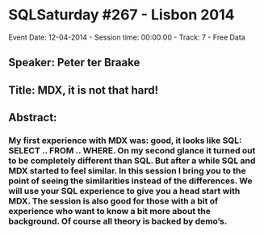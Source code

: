 # SQLSaturday #267 - Lisbon 2014
Event Date: 12-04-2014 - Session time: 00:00:00 - Track: 7 - Free Data
## Speaker: Peter ter Braake
## Title: MDX, it is not that hard!
## Abstract:
### My first experience with MDX was: good, it looks like SQL: SELECT .. FROM .. WHERE. On my second glance it turned out to be completely different than SQL. But after a while SQL and MDX started to feel similar. In this session I bring you to the point of seeing the similarities instead of the differences. We will use your SQL experience to give you a head start with MDX. The session is also good for those with a bit of experience who want to know a bit more about the background. Of course all theory is backed by demo’s.
